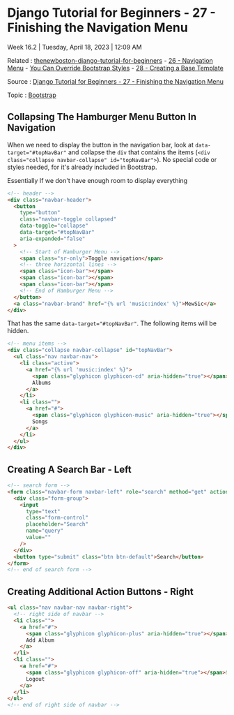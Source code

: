 # Django Tutorial for Beginners - 27 - Finishing the Navigation Menu

Week 16.2 | Tuesday, April 18, 2023 | 12:09 AM

Related : [thenewboston-django-tutorial-for-beginners](thenewboston-django-tutorial-for-beginners.md) - [26 - Navigation Menu](26%20-%20Navigation%20Menu.md) - [You Can Override Bootstrap Styles](You%20Can%20Override%20Bootstrap%20Styles.md) - [28 - Creating a Base Template](28%20-%20Creating%20a%20Base%20Template.md)

Source : [Django Tutorial for Beginners - 27 - Finishing the Navigation Menu](https://youtu.be/9S-jM3gpMkM)

Topic : [Bootstrap](../../Bootstrap.md)

## Collapsing The Hamburger Menu Button In Navigation

When we need to display the button in the navigation bar, look at `data-target="#topNavBar"` and collapse the `div` that contains the items (`<div class="collapse navbar-collapse" id="topNavBar">`). No special code or styles needed, for it's already included in Bootstrap.

Essentially If we don't have enough room to display everything

```html
<!-- header -->
<div class="navbar-header">
  <button
    type="button"
    class="navbar-toggle collapsed"
    data-toggle="collapse"
    data-target="#topNavBar"
    aria-expanded="false"
  >
    <!-- Start of Hamburger Menu -->
    <span class="sr-only">Toggle navigation</span>
    <!-- three horizontal lines -->
    <span class="icon-bar"></span>
    <span class="icon-bar"></span>
    <span class="icon-bar"></span>
    <!-- End of Hamburger Menu -->
  </button>
  <a class="navbar-brand" href="{% url 'music:index' %}">MewSic</a>
</div>
```

That has the same `data-target="#topNavBar"`. The following items will be hidden.

```html
<!-- menu items -->
<div class="collapse navbar-collapse" id="topNavBar">
  <ul class="nav navbar-nav">
    <li class="active">
      <a href="{% url 'music:index' %}">
        <span class="glyphicon glyphicon-cd" aria-hidden="true"></span>&nbsp;
        Albums
      </a>
    </li>
    <li class="">
      <a href="#">
        <span class="glyphicon glyphicon-music" aria-hidden="true"></span>&nbsp;
        Songs
      </a>
    </li>
  </ul>
</div>
```

## Creating A Search Bar - Left

```html
<!-- search form -->
<form class="navbar-form navbar-left" role="search" method="get" action="#">
  <div class="form-group">
    <input
      type="text"
      class="form-control"
      placeholder="Search"
      name="query"
      value=""
    />
  </div>
  <button type="submit" class="btn btn-default">Search</button>
</form>
<!-- end of search form -->
```

## Creating Additional Action Buttons - Right

```html
<ul class="nav navbar-nav navbar-right">
  <!-- right side of navbar -->
  <li class="">
    <a href="#">
      <span class="glyphicon glyphicon-plus" aria-hidden="true"></span>&nbsp;
      Add Album
    </a>
  </li>
  <li class="">
    <a href="#">
      <span class="glyphicon glyphicon-off" aria-hidden="true"></span>&nbsp;
      Logout
    </a>
  </li>
</ul>
<!-- end of right side of navbar -->
```
